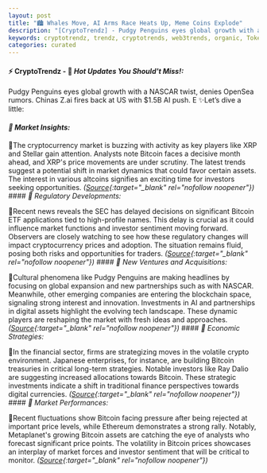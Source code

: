 ```yaml
---
layout: post
title: "🏙️ Whales Move, AI Arms Race Heats Up, Meme Coins Explode"
description: "[CryptoTrendz] - Pudgy Penguins eyes global growth with a NASCAR twist, denies OpenSea rumors. Chinas Z.ai fires back at US with $1.5B AI push. E"
keywords: cryptotrendz, trendz, cryptotrends, web3trends, organic, Token, Binance, Bitcoin, XRP, Investors, Digital, ETH, AI, Crypto, Altcoin, BTC
categories: curated
---
```


#### ⚡ CryptoTrendz - 📌 *Hot Updates You Should't Miss!:*

Pudgy Penguins eyes global growth with a NASCAR twist, denies OpenSea rumors. Chinas Z.ai fires back at US with $1.5B AI push. E ✨Let’s dive a little:


#### *🔖  Market Insights:*  

🔹The cryptocurrency market is buzzing with activity as key players like XRP and Stellar gain attention. Analysts note Bitcoin faces a decisive month ahead, and XRP's price movements are under scrutiny. The latest trends suggest a potential shift in market dynamics that could favor certain assets. The interest in various altcoins signifies an exciting time for investors seeking opportunities. *([Source](https://s.avyag.com/wlqa){:target="_blank" rel="nofollow noopener"})* #### *🔖  Regulatory Developments:*  

🔹Recent news reveals the SEC has delayed decisions on significant Bitcoin ETF applications tied to high-profile names. This delay is crucial as it could influence market functions and investor sentiment moving forward. Observers are closely watching to see how these regulatory changes will impact cryptocurrency prices and adoption. The situation remains fluid, posing both risks and opportunities for traders. *([Source](https://s.avyag.com/fzm9){:target="_blank" rel="nofollow noopener"})* #### *🔖  New Ventures and Acquisitions:*  

🔹Cultural phenomena like Pudgy Penguins are making headlines by focusing on global expansion and new partnerships such as with NASCAR. Meanwhile, other emerging companies are entering the blockchain space, signaling strong interest and innovation. Investments in AI and partnerships in digital assets highlight the evolving tech landscape. These dynamic players are reshaping the market with fresh ideas and approaches. *([Source](https://s.avyag.com/nfa0){:target="_blank" rel="nofollow noopener"})* #### *🔖  Economic Strategies:*  

🔹In the financial sector, firms are strategizing moves in the volatile crypto environment. Japanese enterprises, for instance, are building Bitcoin treasuries in critical long-term strategies. Notable investors like Ray Dalio are suggesting increased allocations towards Bitcoin. These strategic investments indicate a shift in traditional finance perspectives towards digital currencies. *([Source](https://s.avyag.com/y480){:target="_blank" rel="nofollow noopener"})* #### *🔖  Market Performances:*  

🔹Recent fluctuations show Bitcoin facing pressure after being rejected at important price levels, while Ethereum demonstrates a strong rally. Notably, Metaplanet's growing Bitcoin assets are catching the eye of analysts who forecast significant price points. The volatility in Bitcoin prices showcases an interplay of market forces and investor sentiment that will be critical to monitor. *([Source](https://s.avyag.com/33b5){:target="_blank" rel="nofollow noopener"})*